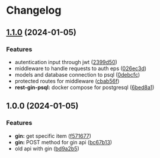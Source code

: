 # Changelog

## [1.1.0](https://github.com/CarlosBrunoE/go-projects/compare/v1.0.0...v1.1.0) (2024-01-05)


### Features

* autentication input through jwt ([2399d50](https://github.com/CarlosBrunoE/go-projects/commit/2399d5047e995adb356bc5cde25733431c2d8d02))
* middleware to handle requests to auth eps ([026ec3d](https://github.com/CarlosBrunoE/go-projects/commit/026ec3d82a26c5e4506120a4bff9ac3aba6636f9))
* models and database connection to psql ([0debcfc](https://github.com/CarlosBrunoE/go-projects/commit/0debcfc87843e4ef69cff952c94136a9fa6685cf))
* protected routes for middleware ([cbab56f](https://github.com/CarlosBrunoE/go-projects/commit/cbab56fd4697f323f0099154ab7593ce58b0ec7c))
* **rest-gin-psql:** docker compose for postgresql ([6bed8a1](https://github.com/CarlosBrunoE/go-projects/commit/6bed8a17970d625987c0407e9dfe0d98de191bc5))

## 1.0.0 (2024-01-05)


### Features

* **gin:** get specific item ([f571677](https://github.com/CarlosBrunoE/go-projects/commit/f5716774aa1bec6918058c8fd1e856ec7921e20e))
* **gin:** POST method for gin api ([bc67b13](https://github.com/CarlosBrunoE/go-projects/commit/bc67b137df6cc6b7215c1d01a400dbf152463432))
* old api with gin ([bd9a2b5](https://github.com/CarlosBrunoE/go-projects/commit/bd9a2b5c7055b2906fdd8082bbf4807a4689a2c8))

